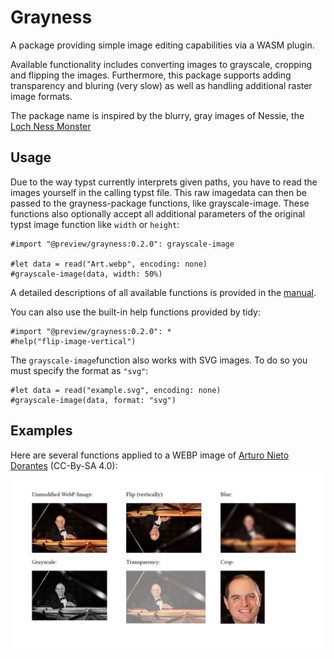 # Grayness

A package providing simple image editing capabilities via a WASM plugin.

Available functionality includes converting images to grayscale, cropping and flipping the images.
Furthermore, this package supports adding transparency and bluring (very slow) as well as handling additional raster image formats.

The package name is inspired by the blurry, gray images of Nessie, the [Loch Ness Monster](https://en.wikipedia.org/wiki/Loch_Ness_Monster)

## Usage

Due to the way typst currently interprets given paths, you have to read the images yourself in the calling typst file. This raw imagedata can then be passed to the grayness-package functions, like grayscale-image. These functions also optionally accept all additional parameters of the original typst image function like `width` or `height`:

```typst
#import "@preview/grayness:0.2.0": grayscale-image

#let data = read("Art.webp", encoding: none)
#grayscale-image(data, width: 50%)
```

A detailed descriptions of all available functions is provided in the [manual](manual.pdf).

You can also use the built-in help functions provided by tidy:

```typst
#import "@preview/grayness:0.2.0": *
#help("flip-image-vertical")
```

The `grayscale-image`function also works with SVG images. To do so you must specify the format as `"svg"`:

```typst
#let data = read("example.svg", encoding: none)
#grayscale-image(data, format: "svg")
```

## Examples

Here are several functions applied to a WEBP image of [Arturo Nieto Dorantes](https://commons.wikimedia.org/wiki/File:Arturo_Nieto-Dorantes.webp) (CC-By-SA 4.0):
![Example image manipulations](example.png)
